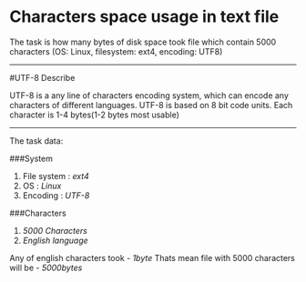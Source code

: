 # Characters space usage in text file
The task is how many bytes of disk space took file which contain 5000 characters
(OS: Linux, filesystem: ext4, encoding: UTF8)

-----

#UTF-8 Describe

UTF-8 is a any line of characters encoding system, which can encode any characters of different languages.
UTF-8 is based on 8 bit code units. Each character is 1-4 bytes(1-2 bytes most usable)

-----

The task data:

###System
1. File system : *ext4*
2. OS : *Linux*
3. Encoding : *UTF-8*

###Characters

1. *5000 Characters*
2. *English language*

Any of english characters took - *1byte*
Thats mean file with 5000 characters will be - *5000bytes*

